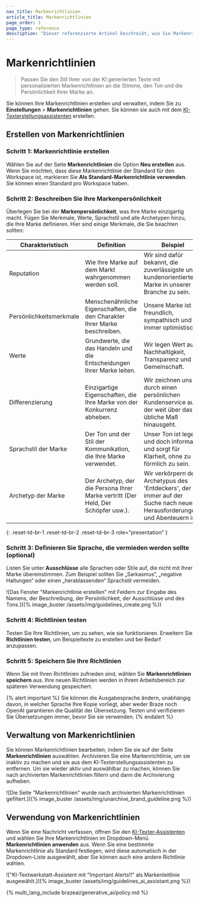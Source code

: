 ```yaml
---
nav_title: Markenrichtlinien
article_title: Markenrichtlinien
page_order: 1
page_type: reference
description: "Dieser referenzierte Artikel beschreibt, wie Sie Markenrichtlinien erstellen, verwalten und verwenden, die Sie mit dem KI Copywriting Assistant auf Ihre Nachrichten anwenden können."
---
```


# Markenrichtlinien

> Passen Sie den Stil Ihrer von der KI generierten Texte mit personalisierten Markenrichtlinien an die Stimme, den Ton und die Persönlichkeit Ihrer Marke an.

Sie können Ihre Markenrichtlinien erstellen und verwalten, indem Sie zu **Einstellungen** > **Markenrichtlinien** gehen. Sie können sie auch mit dem [KI-Texterstellungsassistenten]({{site.baseurl}}/user_guide/brazeai/generative_ai/brand_guidelines/) erstellen.

## Erstellen von Markenrichtlinien

### Schritt 1: Markenrichtlinie erstellen

Wählen Sie auf der Seite **Markenrichtlinien** die Option **Neu erstellen** aus. Wenn Sie möchten, dass diese Markenrichtlinie der Standard für den Workspace ist, markieren Sie **Als Standard-Markenrichtlinie verwenden**. Sie können einen Standard pro Workspace haben.

### Schritt 2: Beschreiben Sie Ihre Markenpersönlichkeit

Überlegen Sie bei der **Markenpersönlichkeit**, was Ihre Marke einzigartig macht. Fügen Sie Merkmale, Werte, Sprachstil und alle Archetypen hinzu, die Ihre Marke definieren. Hier sind einige Merkmale, die Sie beachten sollten:

| **Charakteristisch**       | **Definition**                                                                       | **Beispiel**                                                        |
|--------------------------|--------------------------------------------------------------------------------------|--------------------------------------------------------------------|
| Reputation               | Wie Ihre Marke auf dem Markt wahrgenommen werden soll.                               | Wir sind dafür bekannt, die zuverlässigste und kundenorientierteste Marke in unserer Branche zu sein. |
| Persönlichkeitsmerkmale       | Menschenähnliche Eigenschaften, die den Charakter Ihrer Marke beschreiben.                     | Unsere Marke ist freundlich, sympathisch und immer optimistisch.          |
| Werte                   | Grundwerte, die das Handeln und die Entscheidungen Ihrer Marke leiten.                           | Wir legen Wert auf Nachhaltigkeit, Transparenz und Gemeinschaft.            |
| Differenzierung          | Einzigartige Eigenschaften, die Ihre Marke von der Konkurrenz abheben.                         | Wir zeichnen uns durch einen persönlichen Kundenservice aus, der weit über das übliche Maß hinausgeht. |
| Sprachstil der Marke              | Der Ton und der Stil der Kommunikation, die Ihre Marke verwendet.                                 | Unser Ton ist leger und doch informativ und sorgt für Klarheit, ohne zu förmlich zu sein. |
| Archetyp der Marke          | Der Archetyp, der die Persona Ihrer Marke vertritt (Der Held, Der Schöpfer usw.).    | Wir verkörpern den Archetypus des 'Entdeckers', der immer auf der Suche nach neuen Herausforderungen und Abenteuern ist. |
{: .reset-td-br-1 .reset-td-br-2 .reset-td-br-3 role="presentation" }

### Schritt 3: Definieren Sie Sprache, die vermieden werden sollte (optional)

Listen Sie unter **Ausschlüsse** alle Sprachen oder Stile auf, die nicht mit Ihrer Marke übereinstimmen. Zum Beispiel sollten Sie „Sarkasmus“, „negative Haltungen“ oder einen „herablassenden“ Sprachstil vermeiden.

\![Das Fenster "Markenrichtlinie erstellen" mit Feldern zur Eingabe des Namens, der Beschreibung, der Persönlichkeit, der Ausschlüsse und des Tons.]({% image_buster /assets/img/guidelines_create.png %})

### Schritt 4: Richtlinien testen

Testen Sie Ihre Richtlinien, um zu sehen, wie sie funktionieren. Erweitern Sie **Richtlinien testen**, um Beispieltexte zu erstellen und bei Bedarf anzupassen.

### Schritt 5: Speichern Sie Ihre Richtlinien

Wenn Sie mit Ihren Richtlinien zufrieden sind, wählen Sie **Markenrichtlinien speichern** aus. Ihre neuen Richtlinien werden in Ihrem Arbeitsbereich zur späteren Verwendung gespeichert.

{% alert important %}
Sie können die Ausgabesprache ändern, unabhängig davon, in welcher Sprache Ihre Kopie vorliegt, aber weder Braze noch OpenAI garantieren die Qualität der Übersetzung. Testen und verifizieren Sie Übersetzungen immer, bevor Sie sie verwenden.
{% endalert %}

## Verwaltung von Markenrichtlinien

Sie können Markenrichtlinien bearbeiten, indem Sie sie auf der Seite **Markenrichtlinien** auswählen. Archivieren Sie eine Markenrichtlinie, um sie inaktiv zu machen und sie aus dem KI-Texterstellungsassistenten zu entfernen. Um sie wieder aktiv und auswählbar zu machen, können Sie nach archivierten Markenrichtlinien filtern und dann die Archivierung aufheben.

\![Die Seite "Markenrichtlinien" wurde nach archivierten Markenrichtlinien gefiltert.]({% image_buster /assets/img/unarchive_brand_guideline.png %})

## Verwendung von Markenrichtlinien

Wenn Sie eine Nachricht verfassen, öffnen Sie den [KI-Texter-Assistenten]({{site.baseurl}}/user_guide/brazeai/generative_ai/copywriting/) und wählen Sie Ihre Markenrichtlinien im Dropdown-Menü **Markenrichtlinien anwenden** aus. Wenn Sie eine bestimmte Markenrichtlinie als Standard festlegen, wird diese automatisch in der Dropdown-Liste ausgewählt, aber Sie können auch eine andere Richtlinie wählen. 

\!["KI-Textwerkstatt-Assistent mit "Important Alerts!!" als Markenleitlinie ausgewählt.]({% image_buster /assets/img/guidelines_ai_assistant.png %})

{% multi_lang_include brazeai/generative_ai/policy.md %}
